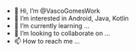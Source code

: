 - 👋 Hi, I’m @VascoGomesWork
- 👀 I’m interested in Android, Java, Kotlin
- 🌱 I’m currently learning ...
- 💞️ I’m looking to collaborate on ...
- 📫 How to reach me ...

<!---
VascoGomesWork/VascoGomesWork is a ✨ special ✨ repository because its `README.md` (this file) appears on your GitHub profile.
You can click the Preview link to take a look at your changes.
--->
